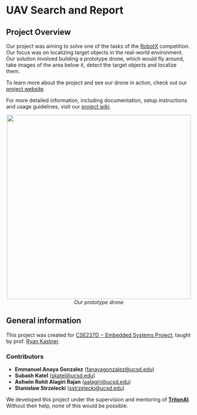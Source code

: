 # UAV Search and Report

## Project Overview

Our project was aiming to solve one of the tasks of the [RobotX](https://robotx.org/) competition. Our focus was on localizing target objects in the real-world environment. Our solution involved building a prototype drone, which would fly around, take images of the area below it, detect the target objects and localize them.

To learn more about the project and see our drone in action, check out our [project website](https://eanayag.com/uav-search/).

For more detailed information, including documentation, setup instructions and usage guidelines, visit our [project wiki](https://github.com/your-repo/wiki).

<p align="center">
<img src="https://lh3.googleusercontent.com/d/1FWgt4oWt6HiuqTBCGszvz_uiNCBCvyRM" width="500"/><br>
<em>Our prototype drone</em>
</p>

## General information

This project was created for [CSE237D &#8722; Embedded Systems Project](https://kastner.ucsd.edu/ryan/cse-237d-embedded-system-design/), taught by prof. [Ryan Kastner](https://kastner.ucsd.edu/ryan/).

### Contributors

- **Emmanuel Anaya Gonzalez** (fanayagonzalez@ucsd.edu)
- **Subash Katel** (skatel@ucsd.edu)
- **Ashwin Rohit Alagiri Rajan** (aalagiri@ucsd.edu)
- **Stanisław Strzelecki** (sstrzelecki@ucsd.edu)

We developed this project under the supervision and mentoring of [**TritonAI**](https://tritonai.org/). Without their help, none of this would be possible.
